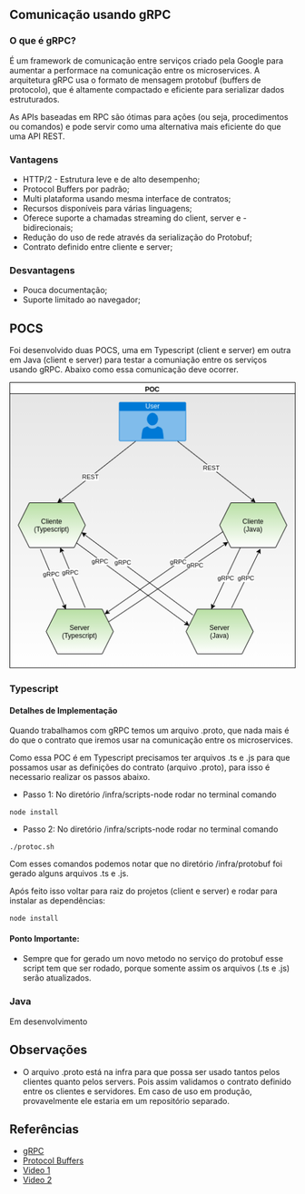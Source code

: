 ## Comunicação usando gRPC ###

### O que é gRPC?

É um framework de comunicação entre serviços criado pela Google para aumentar a performace na comunicação entre os microservices.
A arquitetura gRPC usa o formato de mensagem protobuf (buffers de protocolo), que é altamente compactado e eficiente para serializar dados estruturados.

As APIs baseadas em RPC são ótimas para ações (ou seja, procedimentos ou comandos) e pode servir como uma alternativa mais eficiente do que uma API REST.


### Vantagens

- HTTP/2 - Estrutura leve e de alto desempenho;
- Protocol Buffers por padrão;
- Multi plataforma usando mesma interface de contratos;
- Recursos disponíveis para várias linguagens;
- Oferece suporte a chamadas streaming do client, server e - bidirecionais;
- Redução do uso de rede através da serialização do Protobuf;
- Contrato definido entre cliente e server; 

### Desvantagens

- Pouca documentação; 
- Suporte limitado ao navegador;

## POCS

Foi desenvolvido duas POCS, uma em Typescript (client e server) em outra em Java (client e server) para testar a comuniação entre os serviços usando gRPC. Abaixo como essa comunicação deve ocorrer.

![image](./documentacao/arq_services.png)

### Typescript

#### Detalhes de Implementação

Quando trabalhamos com gRPC temos um arquivo .proto, que nada mais é do que o contrato que iremos usar na comunicação entre os microservices.

Como essa POC é em Typescript precisamos ter arquivos .ts e .js para que possamos usar as definições do contrato (arquivo .proto), para isso é necessario realizar os passos abaixo.

- Passo 1: No diretório /infra/scripts-node rodar no terminal comando
```
node install
```
- Passo 2: No diretório /infra/scripts-node rodar no terminal comando
```
./protoc.sh 
```

Com esses comandos podemos notar que no diretório /infra/protobuf foi gerado alguns arquivos .ts e .js.

Após feito isso voltar para raiz do projetos (client e server) e rodar para instalar as dependências: 
```
node install
```

#### Ponto Importante: 
- Sempre que for gerado um novo metodo no serviço do protobuf esse script tem que ser rodado, porque somente assim os arquivos (.ts e .js) serão atualizados.

### Java

Em desenvolvimento


## Observações

- O arquivo .proto está na infra para que possa ser usado tantos pelos clientes quanto pelos servers. Pois assim validamos o contrato definido entre os clientes e servidores. Em caso de uso em produção, provavelmente ele estaria em um repositório separado.

## Referências ##

- [gRPC](https://grpc.io/)
- [Protocol Buffers](https://developers.google.com/protocol-buffers/docs/proto)
- [Video 1](https://www.youtube.com/watch?v=QyyMjF764mo&t=2757s)
- [Video 2](https://www.youtube.com/watch?v=lU7OrUeaqD0)